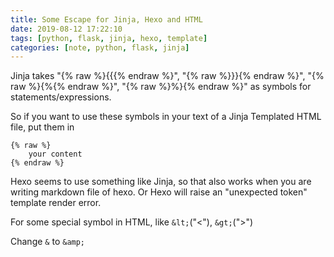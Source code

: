 ```yaml
---
title: Some Escape for Jinja, Hexo and HTML
date: 2019-08-12 17:22:10
tags: [python, flask, jinja, hexo, template]
categories: [note, python, flask, jinja]
---
```


Jinja takes "{% raw %}{{{% endraw %}", "{% raw %}}}{% endraw %}", "{% raw %}{%{% endraw %}", "{% raw %}%}{% endraw %}" as symbols for statements/expressions.

So if you want to use these symbols in your text of a Jinja Templated HTML file, put them in
```
{% raw %}
    your content
{% endraw %}
```

Hexo seems to use something like Jinja, so that also works when you are writing markdown file of hexo.
Or Hexo will raise an "unexpected token" template render error.

For some special symbol in HTML, like `&lt;`("<"), `&gt;`(">")

Change `&` to `&amp;`
